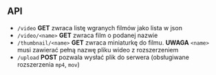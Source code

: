 ## API

- ``/video`` **GET** zwraca listę wgranych filmów jako lista w json
- ``/video/<name>`` **GET** zwraca film o podanej nazwie
- ``/thumbnail/<name>`` **GET** zwraca miniaturkę do filmu. **UWAGA** ``<name>`` musi zawierać pełną nazwę pliku wideo z rozszerzeniem
- ``/upload`` **POST** pozwala wysłać plik do serwera (obsługiwane rozszerzenia ``mp4``, ``mov``)